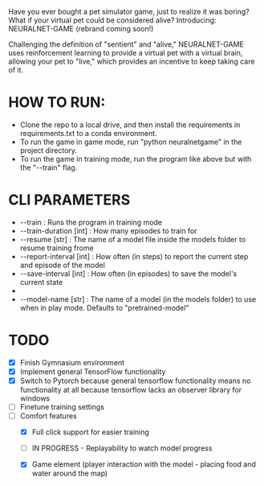 Have you ever bought a pet simulator game, just to realize it was boring? What if your virtual pet could be considered alive? Introducing: NEURALNET-GAME (rebrand coming soon!)

Challenging the definition of "sentient" and "alive," NEURALNET-GAME uses reinforcement learning to provide a virtual pet with a virtual brain, allowing your pet to "live," which provides an incentive to keep taking care of it. 

# HOW TO RUN:
- Clone the repo to a local drive, and then install the requirements in requirements.txt to a conda environment.
- To run the game in game mode, run "python neuralnetgame" in the project directory.
- To run the game in training mode, run the program like above but with the "--train" flag.

# CLI PARAMETERS
- --train : Runs the program in training mode
- --train-duration [int] : How many episodes to train for
- --resume [str] : The name of a model file inside the models folder to resume training frome
- --report-interval [int] : How often (in steps) to report the current step and episode of the model
- --save-interval [int] : How often (in episodes) to save the model's current state
- 
- --model-name [str] : The name of a model (in the models folder) to use when in play mode. Defaults to "pretrained-model"
# TODO
- [x] Finish Gymnasium environment
- [x] Implement general TensorFlow functionality
- [x] Switch to Pytorch because general tensorflow functionality means no functionality at all because tensorflow lacks an observer library for windows
- [ ] Finetune training settings
- [ ] Comfort features
  - [x] Full click support for easier training
  - [ ] IN PROGRESS - Replayability to watch model progress
  - [x] Game element (player interaction with the model - placing food and water around the map)

